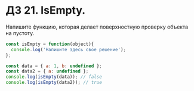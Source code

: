 # ДЗ 21. IsEmpty. 

Напишите функцию, которая делает поверхностную проверку объекта на пустоту.

```js
const isEmpty = function(object){
  console.log('Напишите здесь свое решение');
};

const data = { a: 1, b: undefined };
const data2 = { a: undefined };
console.log(isEmpty(data)); // false
console.log(isEmpty(data2)); // true
```

